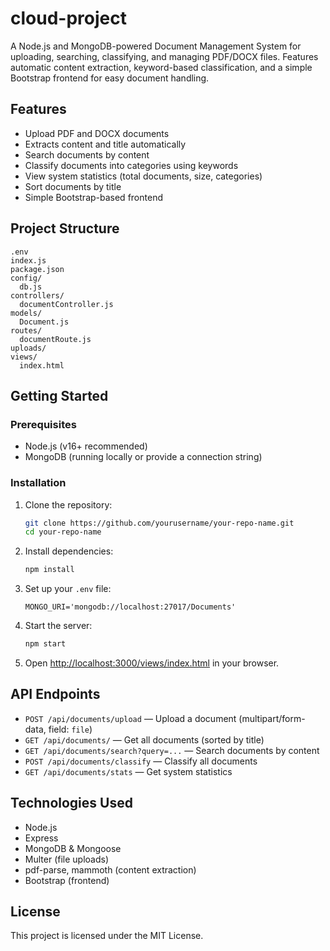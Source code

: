 # cloud-project
A Node.js and MongoDB-powered Document Management System for uploading, searching, classifying, and managing PDF/DOCX files. Features automatic content extraction, keyword-based classification, and a simple Bootstrap frontend for easy document handling.

## Features

- Upload PDF and DOCX documents
- Extracts content and title automatically
- Search documents by content
- Classify documents into categories using keywords
- View system statistics (total documents, size, categories)
- Sort documents by title
- Simple Bootstrap-based frontend

## Project Structure

```
.env
index.js
package.json
config/
  db.js
controllers/
  documentController.js
models/
  Document.js
routes/
  documentRoute.js
uploads/
views/
  index.html
```

## Getting Started

### Prerequisites

- Node.js (v16+ recommended)
- MongoDB (running locally or provide a connection string)

### Installation

1. Clone the repository:

   ```sh
   git clone https://github.com/yourusername/your-repo-name.git
   cd your-repo-name
   ```

2. Install dependencies:

   ```sh
   npm install
   ```

3. Set up your `.env` file:

   ```
   MONGO_URI='mongodb://localhost:27017/Documents'
   ```

4. Start the server:

   ```sh
   npm start
   ```

5. Open [http://localhost:3000/views/index.html](http://localhost:3000/views/index.html) in your browser.

## API Endpoints

- `POST /api/documents/upload` — Upload a document (multipart/form-data, field: `file`)
- `GET /api/documents/` — Get all documents (sorted by title)
- `GET /api/documents/search?query=...` — Search documents by content
- `POST /api/documents/classify` — Classify all documents
- `GET /api/documents/stats` — Get system statistics

## Technologies Used

- Node.js
- Express
- MongoDB & Mongoose
- Multer (file uploads)
- pdf-parse, mammoth (content extraction)
- Bootstrap (frontend)

## License

This project is licensed under the MIT License.
